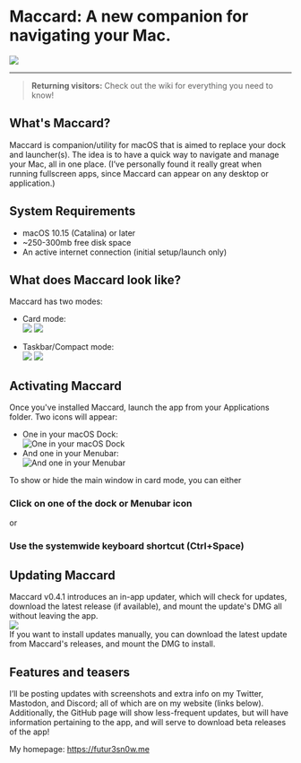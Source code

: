 # Maccard: A new companion for navigating your Mac.
![](https://github.com/Futur3Sn0w/maccard/assets/18166632/d2cec906-e474-43a1-a9cb-47f9173eaad2)
***
> **Returning visitors:** Check out the wiki for everything you need to know!

## What's Maccard?
Maccard is companion/utility for macOS that is aimed to replace your dock and launcher(s). The idea is to have a quick way to navigate and manage your Mac, all in one place. (I’ve personally found it really great when running fullscreen apps, since Maccard can appear on any desktop or application.)      

## System Requirements
- macOS 10.15 (Catalina) or later
- ~250-300mb free disk space
- An active internet connection (initial setup/launch only)

## What does Maccard look like?
Maccard has two modes:
- Card mode:  
 ![](https://i.imgur.com/8ptmTk6.png)
 ![](https://i.imgur.com/Nidehr0.png)  
 
- Taskbar/Compact mode:  
 ![](https://i.imgur.com/pBQirdC.png)
 ![](https://i.imgur.com/vPyNBhG.png)  
 
<!-- Here's a blueprint of Maccard's layout:    -->
<!-- ![](https://i.imgur.com/CG71vgL.png) -->

## Activating Maccard
Once you've installed Maccard, launch the app from your Applications folder. Two icons will appear:   
- One in your macOS Dock:  
![One in your macOS Dock](https://i.imgur.com/7abIm9U.png)
- And one in your Menubar:  
![And one in your Menubar](https://i.imgur.com/7M8IZ3k.png)  

To show or hide the main window in card mode, you can either  
### Click on one of the dock or Menubar icon
or 
### Use the systemwide keyboard shortcut (Ctrl+Space)

## Updating Maccard
Maccard v0.4.1 introduces an in-app updater, which will check for updates, download the latest release (if available), and mount the update's DMG all without leaving the app.   
![](https://github.com/Futur3Sn0w/maccard/assets/18166632/7fbeec6e-e5d6-4d99-919d-e5f37f0c8605)   
If you want to install updates manually, you can download the latest update from Maccard's releases, and mount the DMG to install. 

## Features and teasers
I’ll be posting updates with screenshots and extra info on my Twitter, Mastodon, and Discord; all of which are on my website (links below). Additionally, the GitHub page will show less-frequent updates, but will have information pertaining to the app, and will serve to download beta releases of the app!

My homepage: https://futur3sn0w.me
